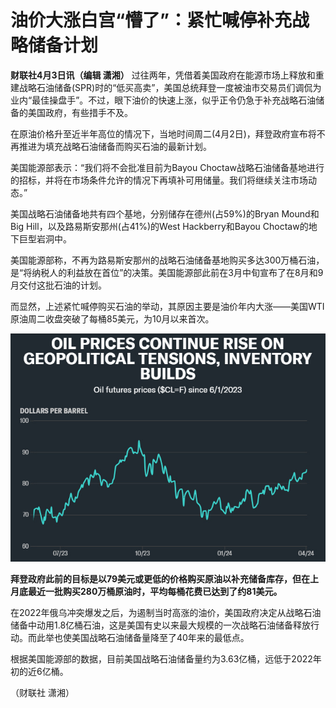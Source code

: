 # 油价大涨白宫“懵了”：紧忙喊停补充战略储备计划

**财联社4月3日讯（编辑 潇湘）**
过往两年，凭借着美国政府在能源市场上释放和重建战略石油储备(SPR)时的“低买高卖”，美国总统拜登一度被油市交易员们调侃为业内“最佳操盘手”。不过，眼下油价的快速上涨，似乎正令仍急于补充战略石油储备的美国政府，有些措手不及。

在原油价格升至近半年高位的情况下，当地时间周二(4月2日)，拜登政府宣布将不再推进为填充战略石油储备而购买石油的最新计划。

美国能源部表示：“我们将不会批准目前为Bayou
Choctaw战略石油储备基地进行的招标，并将在市场条件允许的情况下再填补可用储量。我们将继续关注市场动态。”

美国战略石油储备地共有四个基地，分别储存在德州(占59%)的Bryan Mound和Big Hill，以及路易斯安那州(占41%)的West
Hackberry和Bayou Choctaw的地下巨型岩洞中。

美国能源部称，不再为路易斯安那州的战略石油储备基地购买多达300万桶石油，是“将纳税人的利益放在首位”的决策。美国能源部此前在3月中旬宣布了在8月和9月交付这批石油的计划。

而显然，上述紧忙喊停购买石油的举动，其原因主要是油价年内大涨——美国WTI原油周二收盘突破了每桶85美元，为10月以来首次。

![fd8b69ea4a4d602867c06161dde4f37d.jpg](https://raw.githubusercontent.com/qqhsx/qqnews_image/main/2024/04/03/油价大涨白宫“懵了”：紧忙喊停补充战略储备计划/fd8b69ea4a4d602867c06161dde4f37d.jpg)

**拜登政府此前的目标是以79美元或更低的价格购买原油以补充储备库存，但在上月底最近一批购买280万桶原油时，平均每桶花费已达到了约81美元。**

在2022年俄乌冲突爆发之后，为遏制当时高涨的油价，美国政府决定从战略石油储备中动用1.8亿桶石油，这是美国有史以来最大规模的一次战略石油储备释放行动。而此举也使美国战略石油储备量降至了40年来的最低点。

根据美国能源部的数据，目前美国战略石油储备量约为3.63亿桶，远低于2022年初的近6亿桶。

（财联社 潇湘）

